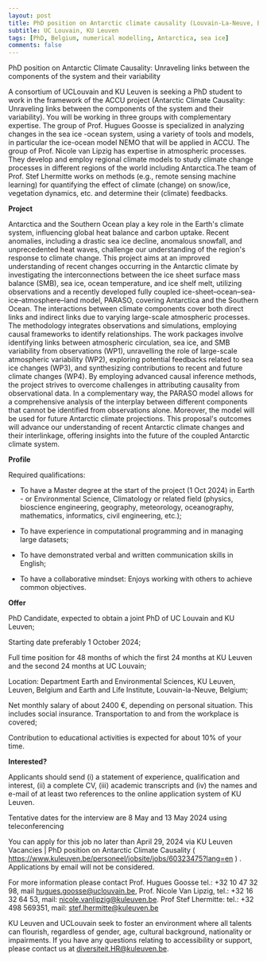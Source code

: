 ```yaml
---
layout: post
title: PhD position on Antarctic climate causality (Louvain-La-Neuve, Belgium)
subtitle: UC Louvain, KU Leuven
tags: [PhD, Belgium, numerical modelling, Antarctica, sea ice]
comments: false
---
```

PhD position on Antarctic Climate Causality: Unraveling links between the components of the system and their variability

A consortium of UCLouvain and KU Leuven is seeking a PhD student to work in the framework of the ACCU project (Antarctic Climate Causality: Unraveling links between the components of the system and their variability). You will be working in three groups with complementary expertise. The group of Prof. Hugues Goosse is specialized in analyzing changes in the sea ice -ocean system, using a variety of tools and models, in particular the ice-ocean model NEMO that will be applied in ACCU. The group of Prof. Nicole van Lipzig has expertise in atmospheric processes. They develop and employ regional climate models to study climate change processes in different regions of the world including Antarctica.The team of Prof. Stef Lhermitte works on methods (e.g., remote sensing machine learning) for quantifying the effect of climate (change) on snow/ice, vegetation dynamics, etc. and determine their (climate) feedbacks.

**Project**

Antarctica and the Southern Ocean play a key role in the Earth's climate system, influencing global heat balance and carbon uptake. Recent anomalies, including a drastic sea ice decline, anomalous snowfall, and unprecedented heat waves, challenge our understanding of the region's response to climate change. This project aims at an improved understanding of recent changes occurring in the Antarctic climate by investigating the interconnections between the ice sheet surface mass balance (SMB), sea ice, ocean temperature, and ice shelf melt, utilizing observations and a recently developed fully coupled ice-sheet–ocean–sea-ice–atmosphere–land model, PARASO, covering Antarctica and the Southern Ocean. The interactions between climate components cover both direct links and indirect links due to varying large-scale atmospheric processes. The methodology integrates observations and simulations, employing causal frameworks to identify relationships. The work packages involve identifying links between atmospheric circulation, sea ice, and SMB variability from observations (WP1), unravelling the role of large-scale atmospheric variability (WP2), exploring potential feedbacks related to sea ice changes (WP3), and synthesizing contributions to recent and future climate changes (WP4). By employing advanced causal inference methods, the project strives to overcome challenges in attributing causality from observational data. In a complementary way, the PARASO model allows for a comprehensive analysis of the interplay between different components that cannot be identified from observations alone. Moreover, the model will be used for future Antarctic climate projections. This proposal's outcomes will advance our understanding of recent Antarctic climate changes and their interlinkage, offering insights into the future of the coupled Antarctic climate system.

**Profile**

Required qualifications:

- To have a Master degree at the start of the project (1 Oct 2024) in Earth - or Environmental Science, Climatology or related field (physics, bioscience engineering, geography, meteorology, oceanography, mathematics, informatics, civil engineering, etc.);

- To have experience in computational programming and in managing large datasets;

- To have demonstrated verbal and written communication skills in English;

- To have a collaborative mindset: Enjoys working with others to achieve common objectives.

**Offer**

PhD Candidate, expected to obtain a joint PhD of UC Louvain and KU Leuven;

Starting date preferably 1 October 2024;

Full time position for 48 months of which the first 24 months at KU Leuven and the second 24 months at UC Louvain;

Location: Department Earth and Environmental Sciences, KU Leuven, Leuven, Belgium and Earth and Life Institute, Louvain-la-Neuve, Belgium;

Net monthly salary of about 2400 €, depending on personal situation. This includes social insurance. Transportation to and from the workplace is covered;

Contribution to educational activities is expected for about 10% of your time.

**Interested?**

Applicants should send (i) a statement of experience, qualification and interest, (ii) a complete CV, (iii) academic transcripts and (iv) the names and e-mail of at least two references to the online application system of KU Leuven.

Tentative dates for the interview are 8 May and 13 May 2024 using teleconferencing

You can apply for this job no later than April 29, 2024 via KU Leuven Vacancies | PhD position on Antarctic Climate Causality ( https://www.kuleuven.be/personeel/jobsite/jobs/60323475?lang=en ) . Applications by email will not be considered.

For more information please contact Prof. Hugues Goosse tel.: +32 10 47 32 98, mail hugues.goosse@uclouvain.be,  Prof. Nicole Van Lipzig, tel.: +32 16 32 64 53, mail: nicole.vanlipzig@kuleuven.be. Prof Stef Lhermitte:  tel.: +32 498 569351, mail: stef.lhermitte@kuleuven.be

KU Leuven and UCLouvain seek to foster an environment where all talents can flourish, regardless of gender, age, cultural background, nationality or impairments. If you have any questions relating to accessibility or support, please contact us at diversiteit.HR@kuleuven.be.
